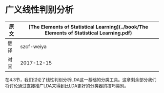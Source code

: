 # 广义线性判别分析

| 原文   | [The Elements of Statistical Learning](../book/The Elements of Statistical Learning.pdf) |
| ---- | ---------------------------------------- |
| 翻译   | szcf-weiya                               |
| 时间   | 2017-12-15                   |

在4.3节，我们讨论了线性判别分析LDA这一基础的分类工具。这章剩余部分我们将讨论通过直接推广LDA来得到比LDA更好的分类器的技巧类别。
